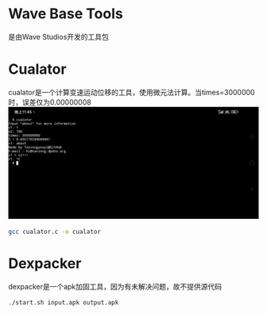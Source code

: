 # Wave Base Tools
是由Wave Studios开发的工具包

# Cualator
cualator是一个计算变速运动位移的工具，使用微元法计算。当times=3000000时，误差仅为0.00000008
![Cualator](cualator/cualator.jpg)
```bash
gcc cualator.c -o cualator
```

# Dexpacker
dexpacker是一个apk加固工具，因为有未解决问题，故不提供源代码
```bash
./start.sh input.apk output.apk
```
